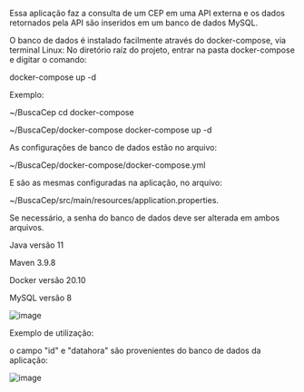 Essa aplicação faz a consulta de um CEP em uma API externa e os dados retornados pela API são inseridos em um banco de dados MySQL.

O banco de dados é instalado facilmente através do docker-compose, via terminal Linux:
No diretório raíz do projeto, entrar na pasta docker-compose e digitar o comando: 

docker-compose up -d 

Exemplo:

~/BuscaCep cd docker-compose

~/BuscaCep/docker-compose docker-compose up -d 

As configurações de banco de dados estão no arquivo: 

~/BuscaCep/docker-compose/docker-compose.yml 

E são as mesmas configuradas na aplicação, no arquivo:

~/BuscaCep/src/main/resources/application.properties. 


Se necessário, a senha do banco de dados deve ser alterada em ambos arquivos.

Java versão 11

Maven 3.9.8

Docker versão 20.10

MySQL versão 8


![image](https://github.com/user-attachments/assets/2bbf2787-4a70-4530-bcab-24c750f5effb)


Exemplo de utilização: 

o campo "id" e "datahora" são provenientes do banco de dados da aplicação:


![image](https://github.com/user-attachments/assets/4b10c523-e986-49e0-87a3-10084799af54)


